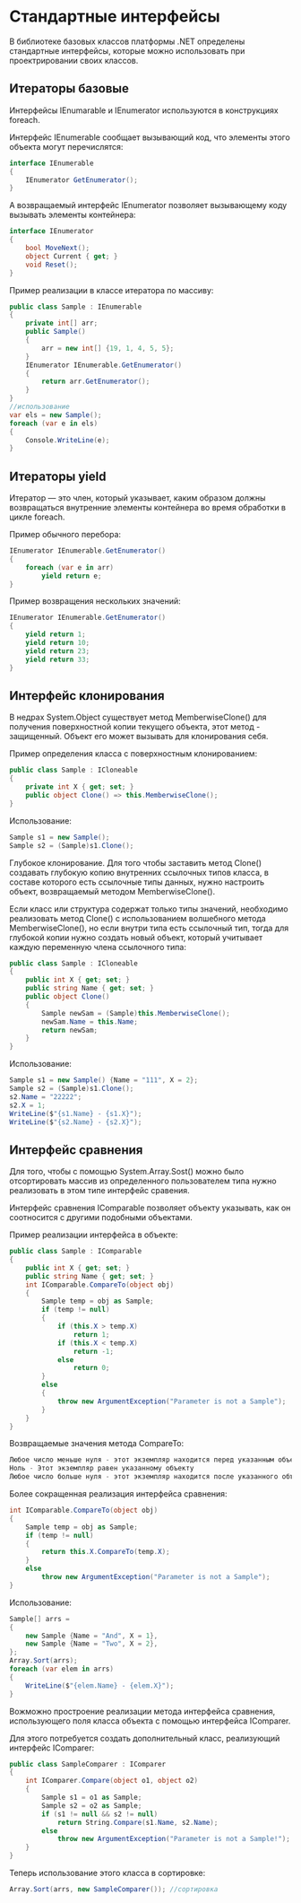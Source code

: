 # Стандартные интерфейсы

В библиотеке базовых классов платформы .NET определены стандартные интерфейсы, которые можно использовать при проектрировании своих классов.

## Итераторы базовые

Интерфейсы IEnumarable и IEnumerator используются в конструкциях foreach.

Интерфейс IEnumerable сообщает вызывающий код, что элементы этого объекта могут перечислятся:

```csharp
interface IEnumerable
{
    IEnumerator GetEnumerator();
}
```

А возвращаемый интерфейс IEnumerator позволяет вызывающему коду вызывать элементы контейнера:

```csharp
interface IEnumerator
{
    bool MoveNext();
    object Current { get; }
    void Reset();
}
```

Пример реализации в классе итератора по массиву:

```csharp
public class Sample : IEnumerable
{
    private int[] arr;
    public Sample()
    {
        arr = new int[] {19, 1, 4, 5, 5};
    }
    IEnumerator IEnumerable.GetEnumerator()
    {
        return arr.GetEnumerator();
    }
}
//использование
var els = new Sample();
foreach (var e in els)
{
    Console.WriteLine(e);
}
```

## Итераторы yield

Итератор — это член, который указывает, каким образом должны возвращаться внутренние элементы контейнера во время обработки в цикле foreach.

Пример обычного перебора:

```csharp
IEnumerator IEnumerable.GetEnumerator()
{
    foreach (var e in arr)
        yield return e;
}
```

Пример возвращения нескольких значений:

```csharp
IEnumerator IEnumerable.GetEnumerator()
{
    yield return 1;
    yield return 10;
    yield return 23;
    yield return 33;
}
```

## Интерфейс клонирования

В недрах System.Object существует метод MemberwiseClone() для получения поверхностной копии текущего объекта, этот метод - защищенный. Объект его может вызывать для клонирования себя.

Пример определения класса с поверхностным клонированием:

```csharp
public class Sample : ICloneable
{
    private int X { get; set; }
    public object Clone() => this.MemberwiseClone();
}
```

Использование:

```csharp
Sample s1 = new Sample();
Sample s2 = (Sample)s1.Clone();
```

Глубокое клонирование. Для того чтобы заставить метод Clone() создавать глубокую копию внутренних ссылочных типов класса, в составе которого есть ссылочные типы данных, нужно настроить объект, возвращаемый методом MemberwiseClone(). 

Если класс или структура содержат только типы значений, необходимо реализовать метод Clone() с использованием волшебного метода MemberwiseClone(), но если внутри типа есть ссылочный тип, тогда для глубокой копии нужно создать новый объект, который учитывает каждую переменную члена ссылочного типа:

```csharp
public class Sample : ICloneable
{
    public int X { get; set; }
    public string Name { get; set; }
    public object Clone()
    {
        Sample newSam = (Sample)this.MemberwiseClone();
        newSam.Name = this.Name;
        return newSam;
    }
}
```

Использование:

```csharp
Sample s1 = new Sample() {Name = "111", X = 2};
Sample s2 = (Sample)s1.Clone();
s2.Name = "22222";
s2.X = 1;
WriteLine($"{s1.Name} - {s1.X}");
WriteLine($"{s2.Name} - {s2.X}");
```

## Интерфейс сравнения

Для того, чтобы с помощью System.Array.Sost() можно было отсортировать массив из определенного пользователем типа нужно реализовать в этом типе интерфейс сравения.

Интерфейс сравнения IComparable позволяет объекту указывать, как он соотносится с другими подобными объектами. 

Пример реализации интерфейса в объекте:

```csharp
public class Sample : IComparable
{
    public int X { get; set; }
    public string Name { get; set; }
    int IComparable.CompareTo(object obj)
    {
        Sample temp = obj as Sample;
        if (temp != null)
        {
            if (this.X > temp.X)
                return 1;
            if (this.X < temp.X)
                return -1;
            else
                return 0;
        }
        else
        {
            throw new ArgumentException("Parameter is not a Sample");
        }
    }
}
```

Возвращаемые значения метода CompareTo:

```csharp
Любое число меньше нуля - этот экземпляр находится перед указанным объектом в порядке сортировки
Ноль - Этот экземпляр равен указанному объекту
Любое число больше нуля - этот экземпляр находится после указанного объекта в порядке сортировки
```

Более сокращенная реализация интерфейса сравнения:

```csharp
int IComparable.CompareTo(object obj)
{
    Sample temp = obj as Sample;
    if (temp != null)
    {
        return this.X.CompareTo(temp.X);
    }
    else
        throw new ArgumentException("Parameter is not a Sample");
}
```

Использование:

```csharp
Sample[] arrs =
{
    new Sample {Name = "And", X = 1},
    new Sample {Name = "Two", X = 2}, 
};
Array.Sort(arrs);
foreach (var elem in arrs)
{
    WriteLine($"{elem.Name} - {elem.X}");
}
```

Вожможно простроение реализации метода интерфейса сравнения, использующего поля класса объекта с помощью интерфейса IComparer. 

Для этого потребуется создать дополнительный класс, реализующий интерфейс IComparer:

```csharp
public class SampleComparer : IComparer
{
    int IComparer.Compare(object o1, object o2)
    {
        Sample s1 = o1 as Sample;
        Sample s2 = o2 as Sample;
        if (s1 != null && s2 != null)
            return String.Compare(s1.Name, s2.Name);
        else
            throw new ArgumentException("Parameter is not a Sample!");
    }
}
```

Теперь использование этого класса в сортировке:

```csharp
Array.Sort(arrs, new SampleComparer()); //сортировка
```

